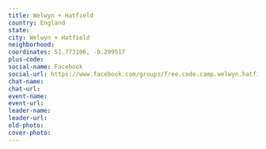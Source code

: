 ```yaml
---
title: Welwyn + Hatfield
country: England
state: 
city: Welwyn + Hatfield
neighborhood: 
coordinates: 51.773106, -0.209517
plus-code:
social-name: Facebook
social-url: https://www.facebook.com/groups/free.code.camp.welwyn.hatfield
chat-name:
chat-url:
event-name:
event-url:
leader-name:
leader-url:
old-photo: 
cover-photo:
---
```


